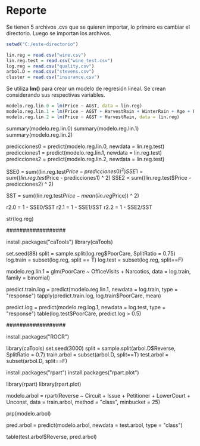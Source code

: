# Reporte

Se tienen 5 archivos .cvs que se quieren importar, lo primero es cambiar el directorio. Luego se importan los archivos.

```r 
setwd("C:/este-directorio") 

lin.reg = read.csv("wine.csv")
lin.reg.test = read.csv("wine_test.csv")
log.reg = read.csv("quality.csv")
arbol.D = read.csv("stevens.csv")
cluster = read.csv("insurance.csv")
```

Se utiliza **lm()** para crear un modelo de regresión lineal. Se crean considerando sus respectivas variables.

```r
modelo.reg.lin.0 = lm(Price ~ AGST, data = lin.reg)
modelo.reg.lin.1 = lm(Price ~ AGST + HarvestRain + WinterRain + Age + FrancePop, data = lin.reg)
modelo.reg.lin.2 = lm(Price ~ AGST + HarvestRain, data = lin.reg)
```

summary(modelo.reg.lin.0)
summary(modelo.reg.lin.1)
summary(modelo.reg.lin.2)

predicciones0 = predict(modelo.reg.lin.0, newdata = lin.reg.test)
predicciones1 = predict(modelo.reg.lin.1, newdata = lin.reg.test)
predicciones2 = predict(modelo.reg.lin.2, newdata = lin.reg.test)

SSE0 = sum((lin.reg.test$Price - predicciones0) ^ 2)
SSE1 = sum((lin.reg.test$Price - predicciones1) ^ 2)
SSE2 = sum((lin.reg.test$Price - predicciones2) ^ 2)

SST = sum((lin.reg.test$Price - mean(lin.reg$Price)) ^ 2)

r2.0 = 1 - SSE0/SST
r2.1 = 1 - SSE1/SST
r2.2 = 1 - SSE2/SST

str(log.reg)

##################

install.packages("caTools")
library(caTools)

set.seed(88)
split = sample.split(log.reg$PoorCare, SplitRatio = 0.75)
log.train = subset(log.reg, split == T)
log.test = subset(log.reg, split==F)

modelo.reg.lin.1 = glm(PoorCare ~ OfficeVisits + Narcotics, data = log.train, family = binomial)

predict.train.log = predict(modelo.reg.lin.1, newdata = log.train, type = "response")
tapply(predict.train.log, log.train$PoorCare, mean)

predict.log = predict(modelo.reg.log.1, newdata = log.test, type = "response")
table(log.test$PoorCare, predict.log > 0.5)

##################

install.packages("ROCR")

library(caTools)
set.seed(3000)
split = sample.split(arbol.D$Reverse, SplitRatio = 0.7)
train.arbol = subset(arbol.D, split==T)
test.arbol = subset(arbol.D, split==F)

install.packages("rpart")
install.packages("rpart.plot")

library(rpart)
library(rpart.plot)

modelo.arbol = rpart(Reverse ~ Circuit + Issue + Petitioner + LowerCourt + Unconst, data = train.arbol, method = "class", minbucket = 25)

prp(modelo.arbol)

pred.arbol = predict(modelo.arbol, newdata = test.arbol, type = "class")

table(test.arbol$Reverse, pred.arbol)
```
